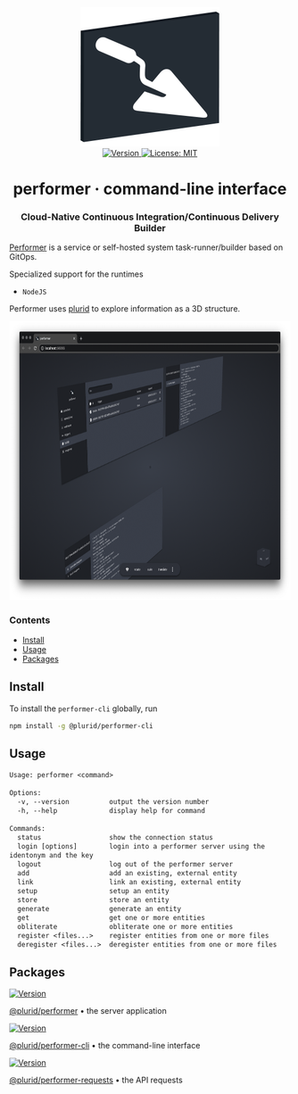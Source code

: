 <p align="center">
    <img src="https://raw.githubusercontent.com/plurid/performer/master/about/identity/performer-logo.png" height="250px">
    <br />
    <a target="_blank" href="https://www.npmjs.com/package/@plurid/performer-cli">
        <img src="https://img.shields.io/npm/v/@plurid/performer-cli.svg?logo=npm&colorB=1380C3&style=for-the-badge" alt="Version">
    </a>
    <a target="_blank" href="https://github.com/plurid/performer/blob/master/LICENSE">
        <img src="https://img.shields.io/badge/license-MIT-blue.svg?colorB=1380C3&style=for-the-badge" alt="License: MIT">
    </a>
</p>



<h1 align="center">
    performer · command-line interface
</h1>


<h3 align="center">
    Cloud-Native Continuous Integration/Continuous Delivery Builder
</h1>


[Performer](https://github.com/plurid/performer) is a service or self-hosted system task-runner/builder based on GitOps.

Specialized support for the runtimes

+ `NodeJS`

Performer uses [plurid](https://github.com/plurid/plurid) to explore information as a 3D structure.


<p align="center">
    <img src="https://raw.githubusercontent.com/plurid/performer/master/about/screenshots/ss-1.png" height="500px">
</p>



### Contents

+ [Install](#install)
+ [Usage](#usage)
+ [Packages](#packages)



## Install

To install the `performer-cli` globally, run

``` bash
npm install -g @plurid/performer-cli
```



## Usage


```
Usage: performer <command>

Options:
  -v, --version          output the version number
  -h, --help             display help for command

Commands:
  status                 show the connection status
  login [options]        login into a performer server using the identonym and the key
  logout                 log out of the performer server
  add                    add an existing, external entity
  link                   link an existing, external entity
  setup                  setup an entity
  store                  store an entity
  generate               generate an entity
  get                    get one or more entities
  obliterate             obliterate one or more entities
  register <files...>    register entities from one or more files
  deregister <files...>  deregister entities from one or more files
```



## Packages


<a target="_blank" href="https://www.npmjs.com/package/@plurid/performer">
    <img src="https://img.shields.io/npm/v/@plurid/performer.svg?logo=npm&colorB=1380C3&style=for-the-badge" alt="Version">
</a>

[@plurid/performer][performer-server] • the server application

[performer-server]: https://github.com/plurid/performer/tree/master/packages/performer-server


<a target="_blank" href="https://www.npmjs.com/package/@plurid/performer-cli">
    <img src="https://img.shields.io/npm/v/@plurid/performer-cli.svg?logo=npm&colorB=1380C3&style=for-the-badge" alt="Version">
</a>

[@plurid/performer-cli][performer-cli] • the command-line interface

[performer-cli]: https://github.com/plurid/performer/tree/master/packages/performer-cli


<a target="_blank" href="https://www.npmjs.com/package/@plurid/performer-requests">
    <img src="https://img.shields.io/npm/v/@plurid/performer-requests.svg?logo=npm&colorB=1380C3&style=for-the-badge" alt="Version">
</a>

[@plurid/performer-requests][performer-requests] • the API requests

[performer-requests]: https://github.com/plurid/performer/tree/master/packages/performer-requests
